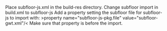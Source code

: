 Place subfloor-js.xml in the build-res directory.
Change subfloor import in build.xml to subfloor-js
Add a property setting the subfloor file for subfloor-js to import with:
&gt;property name="subfloor-js-pkg.file" value="subfloor-gwt.xml"/&lt;
Make sure that property is before the import.

